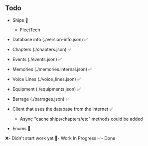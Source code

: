 ## Todo

* Ships 📝

  * FleetTech
* Database info (./version-info.json) ✅
* Chapters (./chapters.json) ✅
* Events (./events.json) ✅
* Memories (./memories.internal.json) ✅
* Voice Lines (./voice_lines.json) ✅
* Equipment (./equipments.json) ✅
* Barrage (./barrages.json) ✅
* Client that uses the database from the internet ✅
  * Async "cache ships/chapters/etc" methods could be added 

* Enums 📝

❌- Didn't start work yet
📝- Work In Progress
✅- Done